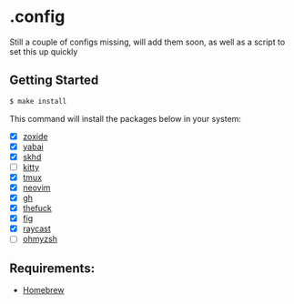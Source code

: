 # .config

Still a couple of configs missing, will add them soon, as well as a script to set this up quickly

## Getting Started
```sh
$ make install
```
This command will install the packages below in your system:
- [x] [zoxide](https://github.com/ajeetdsouza/zoxide)
- [x] [yabai](https://github.com/koekeishiya/yabai)
- [x] [skhd](https://github.com/koekeishiya/skhd)
- [ ] [kitty](https://github.com/kovidgoyal/kitty)
- [x] [tmux](https://github.com/tmux/tmux)
- [x] [neovim](https://neovim.io/)
- [x] [gh](https://cli.github.com/)
- [x] [thefuck](https://github.com/nvbn/thefuck)
- [x] [fig](https://fig.io/)
- [x] [raycast](https://www.raycast.com/)
- [ ] [ohmyzsh](https://github.com/ohmyzsh/ohmyzsh)

## Requirements:
- [Homebrew](https://brew.sh/)
